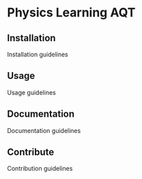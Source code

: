 # Physics Learning AQT
## Installation
Installation guidelines

## Usage
Usage guidelines

## Documentation
Documentation guidelines

## Contribute
Contribution guidelines
